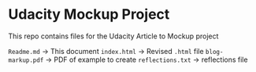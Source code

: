 # Udacity Mockup Project

This repo contains files for the Udacity Article to Mockup project

`Readme.md` -> This document
`index.html` -> Revised `.html` file 
`blog-markup.pdf` -> PDF of example to create
`reflections.txt` -> reflections file